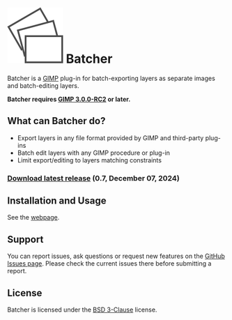 # [![](docs/images/logo.svg)](https://kamilburda.github.io/batcher/) Batcher

Batcher is a [GIMP](https://www.gimp.org/) plug-in for batch-exporting layers as separate images and batch-editing layers.

**Batcher requires [GIMP 3.0.0-RC2](https://www.gimp.org/downloads/devel/) or later.**


## What can Batcher do?

* Export layers in any file format provided by GIMP and third-party plug-ins
* Batch edit layers with any GIMP procedure or plug-in
* Limit export/editing to layers matching constraints


### [Download latest release](https://github.com/kamilburda/batcher/releases/tag/0.7) (0.7, December 07, 2024)

## Installation and Usage

See the [webpage](https://kamilburda.github.io/batcher).


## Support

You can report issues, ask questions or request new features on the [GitHub Issues page](https://github.com/kamilburda/batcher/issues).
Please check the current issues there before submitting a report.


## License

Batcher is licensed under the [BSD 3-Clause](LICENSE) license.

